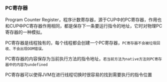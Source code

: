 ### PC寄存器

Program Counter Register，程序计数寄存器，源于CUP中的PC寄存器，作用也和CUP中PC寄存器作用相同，都是保存下一条要运行指令的地址，它时对物理PC寄存器的一种模拟。



PC寄存器是线程独有的，每个线程都会创建一个PC寄存器，`PC寄存器不会被垃圾回收、不会出现OOM错误。`



PC寄存器的内容保存为当前执行方法的指令地址，`若当前方法为native方法则PC寄存器中的内容为undefined`



PC寄存器可以使得JVM在进行线程切换时很容易的找到需要执行的指令位置